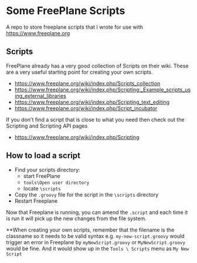 # Some FreePlane Scripts

A repo to store freeplane scripts that I wrote for use with https://www.freeplane.org

## Scripts

FreePlane already has a very good collection of Scripts on their wiki. These are a very useful starting point for creating your own scripts.

- https://www.freeplane.org/wiki/index.php/Scripts_collection
- https://www.freeplane.org/wiki/index.php/Scripting:_Example_scripts_using_external_libraries
- https://www.freeplane.org/wiki/index.php/Scripting_text_editing
- https://www.freeplane.org/wiki/index.php/Script_incubator

If you don't find a script that is close to what you need then check out the Scripting and Scripting API pages

- https://www.freeplane.org/wiki/index.php/Scripting

## How to load a script

- Find your scripts directory:
    - start FreePlane
    - `tools\Open user directory`
    - locate `\scripts`
- Copy the `.groovy` file for the script in the `\scripts` directory
- Restart Freeplane

Now that Freeplane is running, you can amend the `.script` and each time it is run it will pick up the new changes from the file system.

**When creating your own scripts, remember that the filename is the classname so it needs to be valid syntax e.g. `my-new-script.groovy` would trigger an error in Freeplane by `myNewScript.groovy` or `MyNewScript.groovy` would be fine. And it would show up in the `Tools \ Scripts` menu as `My New Script`